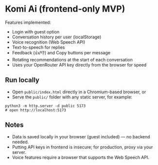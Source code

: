 Komi Ai (frontend-only MVP)
=================================

Features implemented:

- Login with guest option
- Conversation history per user (localStorage)
- Voice recognition (Web Speech API)
- Text-to-speech for replies
- Feedback (👍/👎) and Copy buttons per message
- Rotating recommendations at the start of each conversation
- Uses your OpenRouter API key directly from the browser for speed

Run locally
----------

- Open `public/index.html` directly in a Chromium-based browser, or
- Serve the `public/` folder with any static server, for example:

```
python3 -m http.server -d public 5173
# open http://localhost:5173
```

Notes
-----

- Data is saved locally in your browser (guest included) — no backend needed.
- Putting API keys in frontend is insecure; for production, proxy via your server.
- Voice features require a browser that supports the Web Speech API.

